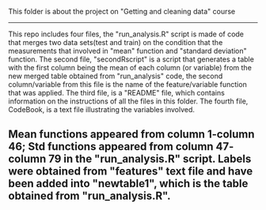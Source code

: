This folder is about the project on "Getting and cleaning data" course 

---------------------
This repo includes four files, the "run_analysis.R" script is made of code that merges two data sets(test and train) on the condition that the measurements that involved in "mean" function and "standard deviation" function. The second file, "secondRscript" is a script that generates a table with the first column being the mean of each column (or variable) from the new merged table obtained from "run_analysis" code, the second column/variable from this file is the name of the feature/variable function that was applied. The third file, is a "README" file, which contains information on the instructions of all the files in this folder. The fourth file, CodeBook, is a text file illustrating the variables involved.

Mean functions appeared from column 1-column 46; Std functions appeared from column 47- column 79 in the "run_analysis.R" script. Labels were obtained from "features" text file and have been added into "newtable1", which is the table obtained from "run_analysis.R".
----------------------
